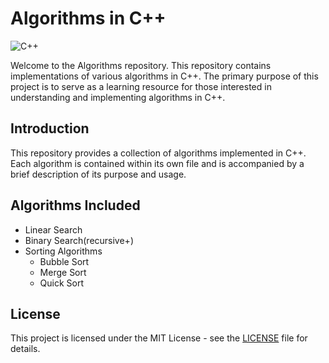 # Algorithms in C++

![C++](https://img.shields.io/badge/language-C%2B%2B-%23f34b7d.svg)

Welcome to the Algorithms repository. This repository contains implementations of various algorithms in C++. The primary purpose of this project is to serve as a learning resource for those interested in understanding and implementing algorithms in C++.

## Introduction

This repository provides a collection of algorithms implemented in C++. Each algorithm is contained within its own file and is accompanied by a brief description of its purpose and usage.

## Algorithms Included

- Linear Search
- Binary Search(recursive+)
- Sorting Algorithms
  - Bubble Sort
  - Merge Sort
  - Quick Sort

## License

This project is licensed under the MIT License - see the [LICENSE](LICENSE) file for details.


